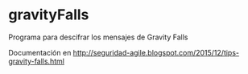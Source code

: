 # gravityFalls
Programa para descifrar los mensajes de Gravity Falls

Documentación en http://seguridad-agile.blogspot.com/2015/12/tips-gravity-falls.html
